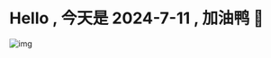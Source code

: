 
# Hello , 今天是 2024-7-11 , 加油鸭 🤭

![img](https://v1.jinrishici.com/all.svg?font-size=18&spacing=4)

